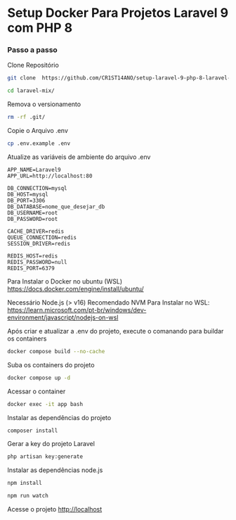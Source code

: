 
# Setup Docker Para Projetos Laravel 9 com PHP 8

### Passo a passo
Clone Repositório
```sh
git clone  https://github.com/CR1ST14ANO/setup-laravel-9-php-8-laravel-mix-6 laravel-mix
```

```sh
cd laravel-mix/
```

Remova o versionamento
```sh
rm -rf .git/
```


Copie o Arquivo .env
```sh
cp .env.example .env
```


Atualize as variáveis de ambiente do arquivo .env
```dosini
APP_NAME=Laravel9
APP_URL=http://localhost:80

DB_CONNECTION=mysql
DB_HOST=mysql
DB_PORT=3306
DB_DATABASE=nome_que_desejar_db
DB_USERNAME=root
DB_PASSWORD=root

CACHE_DRIVER=redis
QUEUE_CONNECTION=redis
SESSION_DRIVER=redis

REDIS_HOST=redis
REDIS_PASSWORD=null
REDIS_PORT=6379
```
Para Instalar o Docker no ubuntu (WSL)
https://docs.docker.com/engine/install/ubuntu/

Necessário Node.js (> v16) Recomendado NVM
Para Instalar no WSL:
https://learn.microsoft.com/pt-br/windows/dev-environment/javascript/nodejs-on-wsl

Após criar e atualizar a .env do projeto, execute o comanando para buildar os containers
```sh
docker compose build --no-cache
```

Suba os containers do projeto
```sh
docker compose up -d
```

Acessar o container
```sh
docker exec -it app bash
```

Instalar as dependências do projeto
```sh
composer install
```

Gerar a key do projeto Laravel
```sh
php artisan key:generate
```

Instalar as dependências node.js
```sh
npm install
```

```sh
npm run watch
```

Acesse o projeto
[http://localhost](http://localhost:80)
